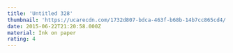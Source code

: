 ```yaml
---
title: 'Untitled 328'
thumbnail: 'https://ucarecdn.com/1732d807-bdca-463f-b68b-14b7cc865cd4/'
date: 2015-06-22T21:20:58.000Z
material: Ink on paper
rating: 4
---
```

